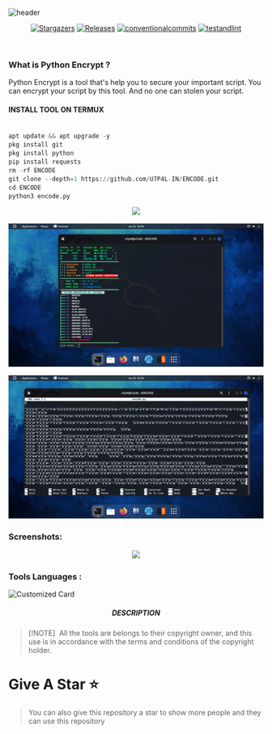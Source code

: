 ![header](https://capsule-render.vercel.app/api?type=waving&color=auto&height=300&section=header&text=PYTHON%20ENCODE&fontSize=90&animation=fadeIn&fontAlignY=38&desc=PYTHON%20TOOLS%20AND%20SCRIPT%20ENCRYPTION%20TOOLS%20BY%20U7P4L!&descAlignY=51&descAlign=62)

</p>
   <p align="center">
      <a href="https://github.com/U7P4L-IN/ENCODE/stargazers">
      <img alt="Stargazers" src="https://img.shields.io/github/stars/U7P4L-IN/ENCODE?style=for-the-badge&logo=github&color=f4dbd6&logoColor=D9E0EE&labelColor=302D41"></a>
      <a href="https://github.com/U7P4L-IN/ENCODE/releases/latest">
      <img alt="Releases" src="https://img.shields.io/github/release/U7P4L-IN/ENCODE?style=for-the-badge&logo=semantic-release&color=f5bde6&logoColor=D9E0EE&labelColor=302D41"/></a>
      <a href="https://www.conventionalcommits.org/en/v1.0.0/">
      <img alt="conventionalcommits" src="https://img.shields.io/badge/Conventional%20Commits-1.0.0-%23FE5196?style=for-the-badge&logo=conventionalcommits&color=ee99a0&logoColor=D9E0EE&labelColor=302D41"></a>
      <a href="https://github.com/U7P4L-IN/ENCODE/actions/workflows/github-action.yml">
      <img alt="testandlint" src="https://img.shields.io/github/actions/workflow/status/vn7n24fzkq/github-profile-summary-cards/test-and-lint.yml?branch=main&label=Test%20and%20Lint&style=for-the-badge&color=a6da95"></a>
   </p>
   
</br>
<p align="center">

### What is Python Encrypt ?

Python Encrypt is a tool that's help you to secure your important script. You can encrypt your script by this tool. And no one can stolen your script.

</p>
  
#### INSTALL TOOL ON TERMUX
```python

apt update && apt upgrade -y
pkg install git
pkg install python
pip install requests
rm -rf ENCODE
git clone --depth=1 https://github.com/U7P4L-IN/ENCODE.git
cd ENCODE
python3 encode.py
```
<p align="center"><img src="https://github.com/U7P4L-IN/ENCODE/blob/main/image/carbon%20(4).png">

<p align="center"><img src="/image/Screenshot from 2024-01-25 10-54-25.png">
<p align="center"><img src="/image/Screenshot from 2024-01-25 10-56-22.png">  
    
### Screenshots:
<p align="center"><img src="https://github.com/U7P4L-IN/ENCODE/blob/main/image/GridArt_20240115_180400447.jpg">

 ### Tools Languages :

![Customized Card](https://github-readme-stats.vercel.app/api/pin?username=U7P4L-IN&repo=ENCODE&title_color=fff&icon_color=f9f9f9&text_color=9f9f9f&bg_color=151515)

<h5 align="center"><b>DESCRIPTION</b></h5>

> [!NOTE]  
> All the tools are belongs to their copyright owner, and this use is in accordance with the terms and conditions of the copyright holder.

# Give A Star ⭐

> You can also give this repository a star to show more people and they can use this repository
